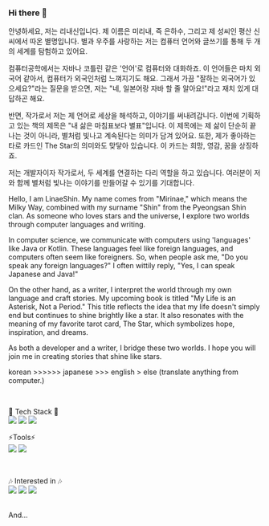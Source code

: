 ### Hi there 👋
안녕하세요, 저는 리내신입니다. 제 이름은 미리내, 즉 은하수, 그리고 제 성씨인 평산 신씨에서 따온 별명입니다. 별과 우주를 사랑하는 저는 컴퓨터 언어와 글쓰기를 통해 두 개의 세계를 탐험하고 있어요.

컴퓨터공학에서는 자바나 코틀린 같은 '언어'로 컴퓨터와 대화하죠. 이 언어들은 마치 외국어 같아서, 컴퓨터가 외국인처럼 느껴지기도 해요. 그래서 가끔 "잘하는 외국어가 있으세요?"라는 질문을 받으면, 저는 "네, 일본어랑 자바 할 줄 알아요!"라고 재치 있게 대답하곤 해요.

반면, 작가로서 저는 제 언어로 세상을 해석하고, 이야기를 써내려갑니다. 이번에 기획하고 있는 책의 제목은 "내 삶은 마침표보다 별표"입니다. 이 제목에는 제 삶이 단순히 끝나는 것이 아니라, 별처럼 빛나고 계속된다는 의미가 담겨 있어요. 또한, 제가 좋아하는 타로 카드인 The Star의 의미와도 맞닿아 있습니다. 이 카드는 희망, 영감, 꿈을 상징하죠.

저는 개발자이자 작가로서, 두 세계를 연결하는 다리 역할을 하고 있습니다. 여러분이 저와 함께 별처럼 빛나는 이야기를 만들어갈 수 있기를 기대합니다.</br>

Hello, I am LinaeShin. My name comes from "Mirinae," which means the Milky Way, combined with my surname "Shin" from the Pyeongsan Shin clan. As someone who loves stars and the universe, I explore two worlds through computer languages and writing.

In computer science, we communicate with computers using 'languages' like Java or Kotlin. These languages feel like foreign languages, and computers often seem like foreigners. So, when people ask me, "Do you speak any foreign languages?" I often wittily reply, "Yes, I can speak Japanese and Java!"

On the other hand, as a writer, I interpret the world through my own language and craft stories. My upcoming book is titled "My Life is an Asterisk, Not a Period." This title reflects the idea that my life doesn't simply end but continues to shine brightly like a star. It also resonates with the meaning of my favorite tarot card, The Star, which symbolizes hope, inspiration, and dreams.

As both a developer and a writer, I bridge these two worlds. I hope you will join me in creating stories that shine like stars.</br>

korean >>>>>> japanese >>> english > else (translate anything from computer.)

</br>


🌱 Tech Stack 🌱</br>
<img src="https://img.shields.io/badge/Spring-6DB33F?style=flat-square&logo=Spring&logoColor=white"/>
<img src="https://img.shields.io/badge/Kotlin-7F52FF?style=flat-square&logo=Kotlin&logoColor=white"/>
<img src="https://img.shields.io/badge/MySQL-4479A1?style=flat-square&logo=MySQL&logoColor=white"/>

⚡Tools⚡</br>
<img src="https://img.shields.io/badge/amazonec2-FF9900?style=flat-square&logo=amazonec2&logoColor=white"/>
<img src="https://img.shields.io/badge/intellij-000000?style=flat-square&logo=intellijidea&logoColor=white"/>

</br>

🎶 Interested in 🎶 </br>
<img src="https://img.shields.io/badge/Git-F05032?style=flat-square&logo=Git&logoColor=white"/>
<img src="https://img.shields.io/badge/Gradle-02303A?style=flat-square&logo=Gradle&logoColor=white"/>
<img src="https://img.shields.io/badge/Fila-03234C?style=flat-square&logo=Fila&logoColor=white"/>

</br>
And...
</br>
<!--
**rinaeshin/rinaeshin** is a ✨ _special_ ✨ repository because its `README.md` (this file) appears on your GitHub profile.

Here are some ideas to get you started:

- 🔭 I’m currently working on ...
- 🌱 I’m currently learning ...
- 👯 I’m looking to collaborate on ...
- 🤔 I’m looking for help with ...
- 💬 Ask me about ...
- 📫 How to reach me: ...
- 😄 Pronouns: ...
- ⚡ Fun fact: ...
-->
